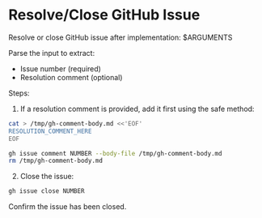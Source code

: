 # Resolve/Close GitHub Issue

Resolve or close GitHub issue after implementation: $ARGUMENTS

Parse the input to extract:
- Issue number (required)
- Resolution comment (optional)

Steps:
1. If a resolution comment is provided, add it first using the safe method:
```bash
cat > /tmp/gh-comment-body.md <<'EOF'
RESOLUTION_COMMENT_HERE
EOF

gh issue comment NUMBER --body-file /tmp/gh-comment-body.md
rm /tmp/gh-comment-body.md
```

2. Close the issue:
```bash
gh issue close NUMBER
```

Confirm the issue has been closed.